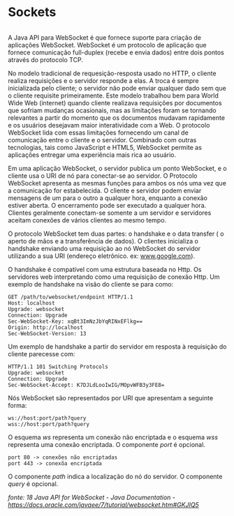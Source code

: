 # Sockets

<image src="">


A Java API para WebSocket é que fornece suporte para criação de aplicações WebSocket.
WebSocket é um protocolo de aplicação que fornece comunicação full-duplex (recebe e  envia dados) entre dois pontos através do protocolo TCP.

No modelo tradicional de requesição-resposta usado no HTTP, o cliente realiza requisições e o servidor responde a elas. A troca é sempre inicializada pelo cliente; o servidor não pode enviar qualquer dado sem que o cliente requisite primeiramente. Este modelo trabalhou bem para World Wide Web (internet)
quando cliente realizava requisições por documentos que sofriam mudanças ocasionais, mas as  limitações foram se tornando relevantes a partir do momento que os documentos mudavam rapidamente e os usuários desejavam maior interatividade com a Web. O protocolo WebSocket lida com essas limitações fornecendo um canal de comunicação entre o cliente e o servidor. Combinado com outras tecnologias, tais como JavaScript e HTML5, WebSocket permite as aplicações entregar uma experiência mais rica ao usuário. 

Em uma aplicação WebSocket, o servidor publica um ponto WebSocket, e o cliente usa o URI de nó para conectar-se ao servidor. O Protocolo WebSocket apresenta
as mesmas funções para ambos os nós uma vez que a comunicação for estabelecida. O cliente e servidor podem enviar mensagens de um para o outro a qualquer hora, enquanto a conexão estiver aberta. O encerramento pode ser executado a qualquer hora. Clientes geralmente conectam-se somente a um servidor e servidores aceitam conexões de vários clientes ao mesmo tempo.

O protocolo WebSocket tem duas partes: o handshake e o data transfer ( o aperto de mãos e a transferência de dados). O clientes inicializa o handshake enviando uma requisição ao nó WebSocket do servidor utilizando a sua URI (endereço eletrônico. ex: www.google.com).

O handshake é compatível com uma estrutura baseada no Http. Os servidores web interpretando como uma requisição de conexão Http. Um exemplo de handshake na visão do cliente se para como:

	GET /path/to/websocket/endpoint HTTP/1.1
	Host: localhost
	Upgrade: websocket
	Connection: Upgrade
	Sec-WebSocket-Key: xqBt3ImNzJbYqRINxEFlkg==
	Origin: http://localhost
	Sec-WebSocket-Version: 13
	
Um exemplo de handshake a partir do servidor em resposta à requisição do cliente parecesse com:

	HTTP/1.1 101 Switching Protocols
	Upgrade: websocket
	Connection: Upgrade
	Sec-WebSocket-Accept: K7DJLdLooIwIG/MOpvWFB3y3FE8=


Nós WebSocket são representados por URI que apresentam a seguinte forma:

	ws://host:port/path?query
	wss://host:port/path?query

O esquema *ws* representa um conexão não encriptada e o esquema *wss* representa uma conexão encriptada. O componente _port_ é opcional.
 
	port 80 -> conexões não encriptadas
	port 443 -> conexõa encriptada
	
O componente _path_ indica a localização do nó do servidor. O componente _query_ é opcional.


_fonte: 18 Java API for WebSocket - Java Documentation - https://docs.oracle.com/javaee/7/tutorial/websocket.htm#GKJIQ5_